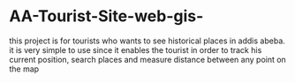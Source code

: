 # AA-Tourist-Site-web-gis-
this project is for tourists who wants to see historical places in addis abeba. it is very simple to use since it enables the tourist in order to track his current position, search places 
and measure distance between any point on the map
